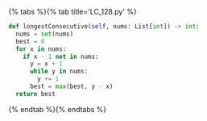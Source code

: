{% tabs %}{% tab title='LC_128.py' %}

```py
def longestConsecutive(self, nums: List[int]) -> int:
  nums = set(nums)
  best = 0
  for x in nums:
    if x - 1 not in nums:
      y = x + 1
      while y in nums:
        y += 1
      best = max(best, y - x)
  return best
```

{% endtab %}{% endtabs %}
